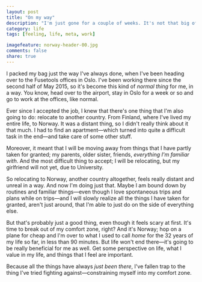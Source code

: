 ```yaml
---
layout: post
title: "On my way"
description: "I'm just gone for a couple of weeks. It's not that big of a change. Wait..."
category: life
tags: [feeling, life, meta, work]

imagefeature: norway-header-00.jpg
comments: false
share: true
---
```


I packed my bag just the way I've always done, when I've been heading over to the Fusetools offices in Oslo. I've been working there since the second half of May 2015, so it's become this kind of _normal thing_ for me, in a way. You know, head over to the airport, stay in Oslo for a week or so and go to work at the offices, like normal.

Ever since I accepted the job, I knew that there's one thing that I'm also going to do: relocate to another country. From Finland, where I've lived my entire life, to Norway. It was a distant thing, so I didn't really think about it that much. I had to find an apartment—which turned into quite a difficult task in the end—and take care of some other stuff.

Moreover, it meant that I will be moving away from things that I have partly taken for granted; my parents, older sister, friends, _everything I'm familiar with_. And the most difficult thing to accept; I will be relocating, but my girlfriend will not yet, due to University. 

So relocating to Norway, another country altogether, feels really distant and unreal in a way. And now I'm doing just that. Maybe I am bound down by routines and familiar things—even though I love spontaneous trips and plans while on trips—and I will slowly realize all the things I have taken for granted, aren't just around, that I'm able to just do on the side of everything else.

But that's probably just a good thing, even though it feels scary at first. It's time to break out of my comfort zone, right? And it's Norway; hop on a plane for cheap and I'm over to what I used to call _home_ for the 32 years of my life so far, in less than 90 minutes. But life won't end there—it's going to be really beneficial for me as well. Get some perspective on life, what I value in my life, and things that I feel are important.

Because all the things have always _just been there_, I've fallen trap to the thing I've tried fighting against—constraining myself into my comfort zone.